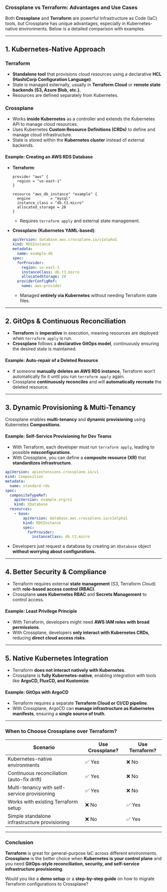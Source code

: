 ### **Crossplane vs Terraform: Advantages and Use Cases**  

Both **Crossplane** and **Terraform** are powerful Infrastructure as Code (IaC) tools, but Crossplane has unique advantages, especially in Kubernetes-native environments. Below is a detailed comparison with examples.

---

## **1. Kubernetes-Native Approach**  
### **Terraform**  
- **Standalone tool** that provisions cloud resources using a declarative **HCL (HashiCorp Configuration Language)**.  
- State is managed externally, usually in **Terraform Cloud** or **remote state backends (S3, Azure Blob, etc.).**  
- Resources are defined separately from Kubernetes.

### **Crossplane**  
- Works **inside Kubernetes** as a controller and extends the Kubernetes API to manage cloud resources.  
- Uses Kubernetes **Custom Resource Definitions (CRDs)** to define and manage cloud infrastructure.  
- State is stored within the **Kubernetes cluster** instead of external backends.

#### **Example:** Creating an AWS RDS Database  
- **Terraform**:  
  ```hcl
  provider "aws" {
    region = "us-east-1"
  }

  resource "aws_db_instance" "example" {
    engine         = "mysql"
    instance_class = "db.t3.micro"
    allocated_storage = 20
  }
  ```
  - Requires `terraform apply` and external state management.

- **Crossplane (Kubernetes YAML-based)**:  
  ```yaml
  apiVersion: database.aws.crossplane.io/v1alpha1
  kind: RDSInstance
  metadata:
    name: example-db
  spec:
    forProvider:
      region: us-east-1
      instanceClass: db.t3.micro
      allocatedStorage: 20
    providerConfigRef:
      name: aws-provider
  ```
  - Managed **entirely via Kubernetes** without needing Terraform state files.

---

## **2. GitOps & Continuous Reconciliation**  
- **Terraform** is **imperative** in execution, meaning resources are deployed when `terraform apply` is run.  
- **Crossplane** follows a **declarative GitOps model**, continuously ensuring the desired state is maintained.

#### **Example: Auto-repair of a Deleted Resource**
- If someone **manually deletes an AWS RDS instance**, Terraform won’t automatically fix it until you run `terraform apply` again.
- Crossplane **continuously reconciles** and will **automatically recreate** the deleted resource.

---

## **3. Dynamic Provisioning & Multi-Tenancy**  
Crossplane enables **multi-tenancy** and **dynamic provisioning** using Kubernetes **Compositions**.

#### **Example: Self-Service Provisioning for Dev Teams**
- With Terraform, each developer must run `terraform apply`, leading to possible **misconfigurations**.
- With Crossplane, you can define a **composite resource (XR)** that **standardizes infrastructure**.

```yaml
apiVersion: apiextensions.crossplane.io/v1
kind: Composition
metadata:
  name: standard-rds
spec:
  compositeTypeRef:
    apiVersion: example.org/v1
    kind: XDatabase
  resources:
    - base:
        apiVersion: database.aws.crossplane.io/v1alpha1
        kind: RDSInstance
        spec:
          forProvider:
            instanceClass: db.t3.micro
```
- Developers just request a database by creating an `XDatabase` object **without worrying about configurations.**

---

## **4. Better Security & Compliance**  
- Terraform requires external **state management** (S3, Terraform Cloud) with **role-based access control (RBAC)**.
- Crossplane **uses Kubernetes RBAC** and **Secrets Management** to control access.

#### **Example: Least Privilege Principle**
- With Terraform, developers might need **AWS IAM roles with broad permissions**.
- With Crossplane, developers **only interact with Kubernetes CRDs**, reducing **direct cloud access risks**.

---

## **5. Native Kubernetes Integration**  
- Terraform **does not interact natively with Kubernetes**.
- Crossplane is **fully Kubernetes-native**, enabling integration with tools like **ArgoCD, FluxCD, and Kustomize**.

#### **Example: GitOps with ArgoCD**  
- Terraform requires a separate **Terraform Cloud or CI/CD pipeline**.
- With Crossplane, ArgoCD can **manage infrastructure as Kubernetes manifests**, ensuring a **single source of truth**.

---

### **When to Choose Crossplane over Terraform?**
| **Scenario**  | **Use Crossplane?**  | **Use Terraform?**  |
|--------------|----------------|----------------|
| Kubernetes-native environments | ✅ Yes | ❌ No |
| Continuous reconciliation (auto-fix drift) | ✅ Yes | ❌ No |
| Multi-tenancy with self-service provisioning | ✅ Yes | ❌ No |
| Works with existing Terraform setup | ❌ No | ✅ Yes |
| Simple standalone infrastructure provisioning | ❌ No | ✅ Yes |

---

### **Conclusion**  
**Terraform** is great for general-purpose IaC across different environments.  
**Crossplane** is the better choice when **Kubernetes is your control plane** and you need **GitOps-style reconciliation, security, and self-service infrastructure provisioning**.

Would you like a **demo setup** or a **step-by-step guide** on how to migrate Terraform configurations to Crossplane?